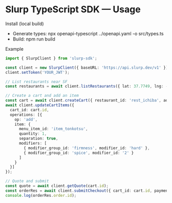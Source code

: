 # Slurp TypeScript SDK — Usage

Install (local build)
- Generate types: npx openapi-typescript ../openapi.yaml -o src/types.ts
- Build: npm run build

Example
```ts
import { SlurpClient } from 'slurp-sdk';

const client = new SlurpClient({ baseURL: 'https://api.slurp.dev/v1' });
client.setToken('YOUR_JWT');

// List restaurants near SF
const restaurants = await client.listRestaurants({ lat: 37.7749, lng: -122.4194, sort: 'overall' });

// Create a cart and add an item
const cart = await client.createCart({ restaurant_id: 'rest_ichiba', address_id: 'addr_123' });
await client.updateCartItems({
  cart_id: cart.id,
  operations: [{
    op: 'add',
    item: {
      menu_item_id: 'item_tonkotsu',
      quantity: 1,
      separation: true,
      modifiers: [
        { modifier_group_id: 'firmness', modifier_id: 'hard' },
        { modifier_group_id: 'spice', modifier_id: '2' }
      ]
    }
  }]
});

// Quote and submit
const quote = await client.getQuote(cart.id);
const orderRes = await client.submitCheckout({ cart_id: cart.id, payment_method_id: 'pm_123', tip: 0.15 });
console.log(orderRes.order.id);
```

